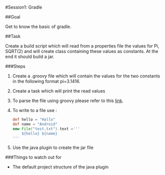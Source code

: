 #Session1: Gradle

##Goal

Get to know the basic of gradle.

##Task

Create a build script which will read from a properties file the values for Pi, SQRT(2) and will create class containing these values as constants. At the end it should build a jar.

###Steps

1. Create a .groovy file which will contain the values for the two constants in the following format pi=3.1416.
1. Create a task which will print the read values
1. To parse the file using groovy please refer to this [link](http://groovy.codehaus.org/ConfigSlurper).
1. To write to a file use : 
    ```groovy
    def hello = "Hallo"
    def name = "Android"
    new File("test.txt").text ='''
        ${hello} ${name}
    '''
    ```
			
1. Use the java plugin to create the jar file

###Things to watch out for
- The default project structure of the java plugin
